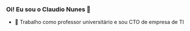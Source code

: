 ### Oi! Eu sou o Claudio Nunes 👋

- 🔭  Trabalho como professor universitário e sou CTO de empresa de TI

<!--
**ClaudioNunes/claudionunes** is a ✨ _special_ ✨ repository because its `README.md` (this file) appears on your GitHub profile.

Here are some ideas to get you started:

- 🌱  
- 👯 I’m looking to collaborate on ...
- 🤔 I’m looking for help with ...
- 💬 Ask me about ...
- 📫 
- ⚡ Fun fact: ...
-->
